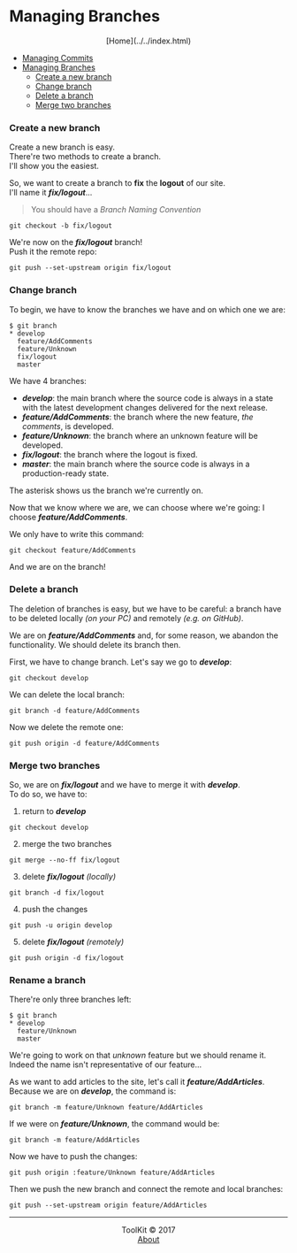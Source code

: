 <!--
Author: Alexandre Ducobu
Creation date: Mer 24 jan 2018 10:48:25 CET
-->

# Managing Branches
<center>[Home](../../index.html)</center>

- [Managing Commits](Managing%20Commits.md)
- [Managing Branches](Managing%20Branches.md)
	- [Create a new branch](#newbranch)
	- [Change branch](#changebranch)
	- [Delete a branch](#deletebranch)
	- [Merge two branches](#merge)

<a name="newbranch"></a>
### Create a new branch

Create a new branch is easy.  
There're two methods to create a branch.  
I'll show you the easiest.  

So, we want to create a branch to **fix** the **logout** of our site.  
I'll name it _**fix/logout**_...  
> You should have a _Branch Naming Convention_

```
git checkout -b fix/logout
```

We're now on the _**fix/logout**_ branch!  
Push it the remote repo:  

```
git push --set-upstream origin fix/logout
```


<a name="changebranch"></a>
### Change branch

To begin, we have to know the branches we have and on which one we are:  

```
$ git branch
* develop
  feature/AddComments
  feature/Unknown
  fix/logout
  master
```

We have 4 branches:

- _**develop**_: the main branch where the source code is always in a state with
the latest development changes delivered for the next release.
- _**feature/AddComments**_: the branch where the new feature, _the comments_, is
developed.
- _**feature/Unknown**_: the branch where an unknown feature will be developed.
- _**fix/logout**_: the branch where the logout is fixed.
- _**master**_: the main branch where the source code is always in a
production-ready state.

The asterisk shows us the branch we're currently on.

Now that we know where we are, we can choose where we're going: I choose
_**feature/AddComments**_.  

We only have to write this command:  

```
git checkout feature/AddComments
```

And we are on the branch!


<a name="deletebranch"></a>
### Delete a branch

The deletion of branches is easy, but we have to be careful: a branch have to be
deleted locally _(on your PC)_ and remotely _(e.g. on GitHub)_.  

We are on _**feature/AddComments**_ and, for some reason, we abandon the
functionality. We should delete its branch then.  

First, we have to change branch. Let's say we go to _**develop**_:  

```
git checkout develop
```

We can delete the local branch:  

```
git branch -d feature/AddComments
```

Now we delete the remote one:  

```
git push origin -d feature/AddComments
```


<a name="merge"></a>
### Merge two branches

So, we are on _**fix/logout**_ and we have to merge it with _**develop**_.  
To do so, we have to:

1. return to _**develop**_  

```
git checkout develop
```  

2. merge the two branches  

```
git merge --no-ff fix/logout
```  

3. delete _**fix/logout**_ _(locally)_  

```
git branch -d fix/logout
```  

4. push the changes  

```
git push -u origin develop
```  

5. delete _**fix/logout**_ _(remotely)_  

```
git push origin -d fix/logout
```


<a name="renamebranch"></a>
### Rename a branch

There're only three branches left:  

```
$ git branch
* develop
  feature/Unknown
  master
```

We're going to work on that _unknown_ feature but we should rename it.  
Indeed the name isn't representative of our feature...  

As we want to add articles to the site, let's call it _**feature/AddArticles**_.  
Because we are on _**develop**_, the command is:  

```
git branch -m feature/Unknown feature/AddArticles
```

If we were on _**feature/Unknown**_, the command would be:  

```
git branch -m feature/AddArticles
```

Now we have to push the changes:  

```
git push origin :feature/Unknown feature/AddArticles
```

Then we push the new branch and connect the remote and local branches:  

```
git push --set-upstream origin feature/AddArticles
```



***

<center>ToolKit © <!--[if IE 8]>2017<![endif]--><!--[if !IE 8]> -->2017 <span id="currentYear"></span><!-- <![endif]--></center><center><a href="https://alexandre-ducobu.com/En">About</a> </center>
